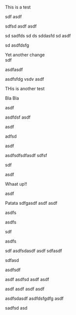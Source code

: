 This is a test


sdf
asdf


sdfsd
asdf
asdf

sd
sadfds
sd
ds
sddasfd
sd
asdf

sd
asdfdsfg

Yet another change  
sdf

asdfasdf

asdfsfdg
vsdv
asdf

THis is another test

Bla Bla


asdf

asdfdsf
asdf

asdf

adfsd

asdf

asdfsdfsdfasdf
sdfsf

sdf

asdf


Whaat up!! 

asdf

Patata
sdfgasdf
asdf
asdf

asdfs

asdfs

sdf

asdfs

sdf
asdfsdasdf
asdf
sdfasdf

sdfasd



asdfsdf

asdf
asdfsd
asdf
asdf

asdf
asdf
asdf
asdf

asdfsdasdf
asdfdsfgdfg
asdf

sadfsd
asd
